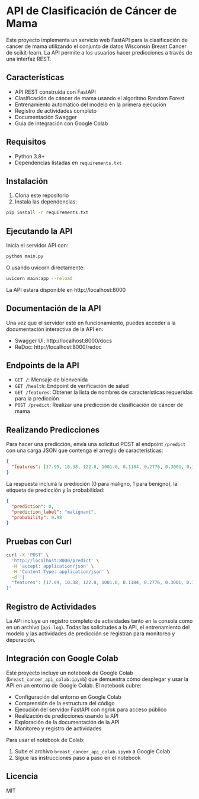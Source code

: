 # API de Clasificación de Cáncer de Mama

Este proyecto implementa un servicio web FastAPI para la clasificación de cáncer de mama utilizando el conjunto de datos Wisconsin Breast Cancer de scikit-learn. La API permite a los usuarios hacer predicciones a través de una interfaz REST.

## Características

- API REST construida con FastAPI
- Clasificación de cáncer de mama usando el algoritmo Random Forest
- Entrenamiento automático del modelo en la primera ejecución
- Registro de actividades completo
- Documentación Swagger
- Guía de integración con Google Colab

## Requisitos

- Python 3.8+
- Dependencias listadas en `requirements.txt`

## Instalación

1. Clona este repositorio
2. Instala las dependencias:

```bash
pip install -r requirements.txt
```

## Ejecutando la API

Inicia el servidor API con:

```bash
python main.py
```

O usando uvicorn directamente:

```bash
uvicorn main:app --reload
```

La API estará disponible en http://localhost:8000

## Documentación de la API

Una vez que el servidor esté en funcionamiento, puedes acceder a la documentación interactiva de la API en:

- Swagger UI: http://localhost:8000/docs
- ReDoc: http://localhost:8000/redoc

## Endpoints de la API

- `GET /`: Mensaje de bienvenida
- `GET /health`: Endpoint de verificación de salud
- `GET /features`: Obtener la lista de nombres de características requeridas para la predicción
- `POST /predict`: Realizar una predicción de clasificación de cáncer de mama

## Realizando Predicciones

Para hacer una predicción, envía una solicitud POST al endpoint `/predict` con una carga JSON que contenga el arreglo de características:

```json
{
  "features": [17.99, 10.38, 122.8, 1001.0, 0.1184, 0.2776, 0.3001, 0.1471, 0.2419, 0.07871, 1.095, 0.9053, 8.589, 153.4, 0.006399, 0.04904, 0.05373, 0.01587, 0.03003, 0.006193, 25.38, 17.33, 184.6, 2019.0, 0.1622, 0.6656, 0.7119, 0.2654, 0.4601, 0.1189]
}
```

La respuesta incluirá la predicción (0 para maligno, 1 para benigno), la etiqueta de predicción y la probabilidad:

```json
{
  "prediction": 0,
  "prediction_label": "malignant",
  "probability": 0.98
}
```

## Pruebas con Curl

```bash
curl -X 'POST' \
  'http://localhost:8000/predict' \
  -H 'accept: application/json' \
  -H 'Content-Type: application/json' \
  -d '{
  "features": [17.99, 10.38, 122.8, 1001.0, 0.1184, 0.2776, 0.3001, 0.1471, 0.2419, 0.07871, 1.095, 0.9053, 8.589, 153.4, 0.006399, 0.04904, 0.05373, 0.01587, 0.03003, 0.006193, 25.38, 17.33, 184.6, 2019.0, 0.1622, 0.6656, 0.7119, 0.2654, 0.4601, 0.1189]
}'
```

## Registro de Actividades

La API incluye un registro completo de actividades tanto en la consola como en un archivo (`api.log`). Todas las solicitudes a la API, el entrenamiento del modelo y las actividades de predicción se registran para monitoreo y depuración.

## Integración con Google Colab

Este proyecto incluye un notebook de Google Colab (`breast_cancer_api_colab.ipynb`) que demuestra cómo desplegar y usar la API en un entorno de Google Colab. El notebook cubre:

- Configuración del entorno en Google Colab
- Comprensión de la estructura del código
- Ejecución del servidor FastAPI con ngrok para acceso público
- Realización de predicciones usando la API
- Exploración de la documentación de la API
- Monitoreo y registro de actividades

Para usar el notebook de Colab:

1. Sube el archivo `breast_cancer_api_colab.ipynb` a Google Colab
2. Sigue las instrucciones paso a paso en el notebook

## Licencia

MIT